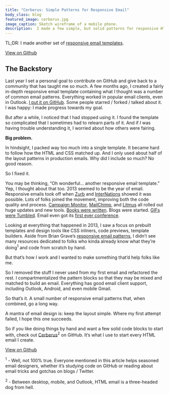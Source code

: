 ```yaml
---
title: "Cerberus: Simple Patterns for Responsive Email"
body_class: blog
featured_image: cerberus.jpg
image_caption: Sketch wireframe of a mobile phone.
description:  I made a few simple, but solid patterns for responsive HTML emails.
---
```


TL;DR: I made another set of [responsive email templates](http://tedgoas.github.io/Cerberus/).

<a href="http://tedgoas.github.io/Cerberus/">View on Github</a>

## The Backstory

Last year I set a personal goal to contribute on GitHub and give back to a community that has taught me so much. A few months ago, I created a fairly in-depth responsive email template containing what I thought was a number of common email patterns. Everything worked in popular email clients, even in Outlook. [I put it on GitHub](https://github.com/TedGoas/Responsive-Email-XX). Some people starred / forked / talked about it. I was happy: I made progress towards my goal.

But after a while, I noticed that I had stopped using it. I found the template so complicated that I sometimes had to relearn parts of it. And if *I* was having trouble understanding it, I worried about how others were fairing.

**Big problem.**

In hindsight, I packed way too much into a single template. It became hard to follow how the HTML and CSS matched up. And I only used about half of the layout patterns in production emails. Why did I include so much? No good reason.

So I fixed it.

You may be thinking, “Oh wonderful... another responsive email template.” Yep, I thought about that too. 2013 seemed to be the year of email. Responsive emails took off when [Zurb](http://zurb.com/playground/responsive-email-templates) and [InterNations](https://github.com/InterNations/antwort) showed it was possible. Lots of folks joined the movement, improving both the code quality and process. [Campaign Monitor](http://www.campaignmonitor.com/), [MailChimp](http://mailchimp.com/), and [Litmus](https://litmus.com/) all rolled out huge updates and new tools. [Books were written](http://modernhtmlemail.com/). Blogs were started. [GIFs were Tumbled](http://emailmarketingreactions.tumblr.com/). Email even got its [first ever conference](https://litmus.com/conference).

Looking at everything that happened in 2013, I saw a focus on prebuilt templates and design tools like CSS inliners, code previews, template builders. Aside from Brian Grave’s [responsive email patterns](https://github.com/briangraves/ResponsiveEmailPatterns), I didn’t see many resources dedicated to folks who kinda already know what they’re doing<sup>1</sup> and code from scratch by hand.

But that’s how I work and I wanted to make something that’d help folks like me.

So I removed the stuff I never used from my first email and refactored the rest. I compartmentalized the pattern blocks so that they may be mixed and matched to build an email. Everything has good email client support, including Outlook, Android, and even mobile Gmail.

So that’s it. A small number of responsive email patterns that, when combined, go a long way.

A mantra of email design is: keep the layout simple. Where my first attempt failed, I hope this one succeeds.

So if you like doing things by hand and want a few solid code blocks to start with, check out [Cerberus](http://tedgoas.github.io/Cerberus/)<sup>2</sup> on GitHub. It’s what I use to start every HTML email I create.

<a href="http://tedgoas.github.io/Cerberus/">View on Github</a>

<sup>1</sup> - Well, not 100% true. Everyone mentioned in this article helps seasoned email designers, whether it’s studying code on GitHub or reading about email tricks and gotchas on blogs / Twitter.

<sup>2</sup> - Between desktop, mobile, and Outlook, HTML email is a three-headed dog from hell.

